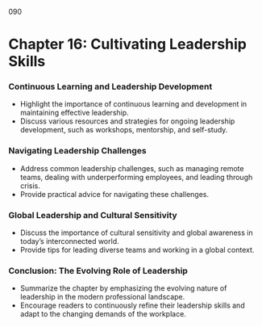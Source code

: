 090

# **Chapter 16: Cultivating Leadership Skills**

### **Continuous Learning and Leadership Development**

- Highlight the importance of continuous learning and development in maintaining effective leadership.
- Discuss various resources and strategies for ongoing leadership development, such as workshops, 
mentorship, and self-study.

### **Navigating Leadership Challenges**

- Address common leadership challenges, such as managing remote teams, dealing with 
underperforming employees, and leading through crisis.
- Provide practical advice for navigating these challenges.

### **Global Leadership and Cultural Sensitivity**

- Discuss the importance of cultural sensitivity and global awareness in today’s interconnected world.
- Provide tips for leading diverse teams and working in a global context.

### **Conclusion: The Evolving Role of Leadership**

- Summarize the chapter by emphasizing the evolving nature of leadership in the modern professional 
landscape.
- Encourage readers to continuously refine their leadership skills and adapt to the changing demands of 
the workplace.
